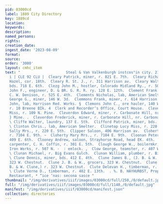 ```yaml
---
pid: 03000cd
label: 1889 City Directory
key: 1889cd
location: 
keywords: 
description: 
named_persons: 
rights: 
creation_date: 
ingest_date: '2023-08-09'
format: 
source: 
order: '3000'
layout: cmhc_item
text: "                     Steal & Van Valkenburgh instcos°in city. 21-28 Boston
  i | CLE 92 CLU |  Cleary Patrick, miner, r. 821 E. 7th.  Cleary Richard, saloon,
  Hazel, cor. 18th.  Cleary R. St. J., r. 311 Harrison av.  Cleary Walter, miner,
  bds. 718 E. 6th.  Clezg John M., hostler, Colorado Midland Ry., r. 507 E. 5th.  Clem
  John F., engineer, D. & BR. G. R. R. ry. 128 E. 12th.  Clement Frank B., helper,
  C. W. Denison, r. 525 E. 4th.  Clements Nicholas, lab, American Smelter.  Clemer
  George G., miner, 146 W. 3d.  Clemmons Frank, miner, r. 614 Harrison av.  Clemons
  John, lab, Harrison Red. Works. §  Clemons John C., ore hauler, 140 W. Chestnut,
  r. 10 Breene BIk. 4  Clerk and Recorder’s Office, Court House.  Cleveland Louisa
  Miss, r. 109 N. Pine.  Cleverdon Edward, miner, r. Carbonate Hill, nr. Carbonate
  } Mine. .  Cleverdon Frederick, miner, r. Carbonate Hill, nr. Carbonate ‘  ine.
  \ Cliffe Walter, laundry, 137 E. 5th.  Clifford Patrick, miner, bds. 606 E. 6th.
  \ Clinton Chris., lab, American Smelter.  Clinetop Lucy Miss, r. 220 E. 5th.  Clinetop
  Sally Mrs., r. 220 E. 5th.  Clipper Saloon, 406 Harrison av.  Cloherty John P.,
  r. 7104 E. 9th. ~  Cloherty Mary Mrs., r. 7104 E. 9th.  Cloonan Peter, miner, r.
  409 E. 6th.  Clooney Andrew, saloon, Strayhorse Road, head EK. 4th.  Close 1. H.,
  carpenter, C. H. Coffin, r. 301 E. 5th.  Clough George W., boilermkr, Excelsior
  Iron Works, r. 507 N. -  : emlock. ,  Clow George, teamster, r. 407 W. Chestnut.
  \ Clunan Michael, r. Big Evans Gulch.  Clunan William, plumber, r. Big Evans Gulch.
  \ Clune Dennis, miner, bds. 412 E. 4th.  Clune James B., (J. B. & W. Clune,) r.
  323 W. Chestnut.  Clune J. B. & W., grocers, 323 W. Chestnut.  Clune William (J.
  B. & W. Clune,) r. 323 W. Chestnut.  Clute Delevan H., timberman, r. 402 E. 13th.
  \ Clute Verne D., timberman, r. 402 E. 13th.  . %. B. HAYHURBST, Propri a Commercial
  Restaurant, * “ice ‘nas: secona sasce "
thumbnail: "/img/derivatives/iiif/images/03000cd/full/250,/0/default.jpg"
full: "/img/derivatives/iiif/images/03000cd/full/1140,/0/default.jpg"
manifest: "/img/derivatives/iiif/03000cd/manifest.json"
collection: directories
---
```

